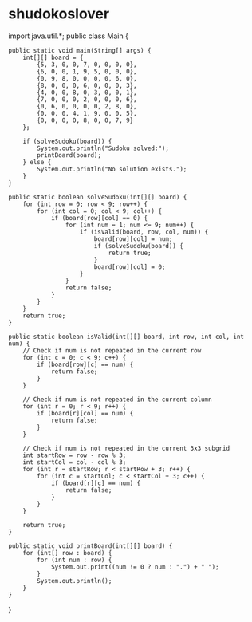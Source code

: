 # shudokoslover
import java.util.*;
public class Main {

    public static void main(String[] args) {
        int[][] board = {
            {5, 3, 0, 0, 7, 0, 0, 0, 0},
            {6, 0, 0, 1, 9, 5, 0, 0, 0},
            {0, 9, 8, 0, 0, 0, 0, 6, 0},
            {8, 0, 0, 0, 6, 0, 0, 0, 3},
            {4, 0, 0, 8, 0, 3, 0, 0, 1},
            {7, 0, 0, 0, 2, 0, 0, 0, 6},
            {0, 6, 0, 0, 0, 0, 2, 8, 0},
            {0, 0, 0, 4, 1, 9, 0, 0, 5},
            {0, 0, 0, 0, 8, 0, 0, 7, 9}
        };

        if (solveSudoku(board)) {
            System.out.println("Sudoku solved:");
            printBoard(board);
        } else {
            System.out.println("No solution exists.");
        }
    }

    public static boolean solveSudoku(int[][] board) {
        for (int row = 0; row < 9; row++) {
            for (int col = 0; col < 9; col++) {
                if (board[row][col] == 0) {
                    for (int num = 1; num <= 9; num++) {
                        if (isValid(board, row, col, num)) {
                            board[row][col] = num;
                            if (solveSudoku(board)) {
                                return true;
                            }
                            board[row][col] = 0;
                        }
                    }
                    return false;
                }
            }
        }
        return true;
    }

    public static boolean isValid(int[][] board, int row, int col, int num) {
        // Check if num is not repeated in the current row
        for (int c = 0; c < 9; c++) {
            if (board[row][c] == num) {
                return false;
            }
        }

        // Check if num is not repeated in the current column
        for (int r = 0; r < 9; r++) {
            if (board[r][col] == num) {
                return false;
            }
        }

        // Check if num is not repeated in the current 3x3 subgrid
        int startRow = row - row % 3;
        int startCol = col - col % 3;
        for (int r = startRow; r < startRow + 3; r++) {
            for (int c = startCol; c < startCol + 3; c++) {
                if (board[r][c] == num) {
                    return false;
                }
            }
        }

        return true;
    }

    public static void printBoard(int[][] board) {
        for (int[] row : board) {
            for (int num : row) {
                System.out.print((num != 0 ? num : ".") + " ");
            }
            System.out.println();
        }
    }
}
